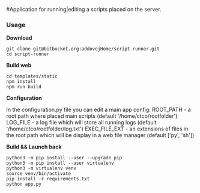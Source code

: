 #Application for running|editing a scripts placed on the server.

### Usage

__Download__

```commandline
git clone git@bitbucket.org:addovejHome/script-runner.git
cd script-runner
```

__Build web__

```commandline
cd templates/static
npm install
npm run build
```

__Configuration__

In the configuration.py file you can edit a main app config:
ROOT_PATH - a root path where placed main scripts (default '/home/ctco/rootfolder')
LOG_FILE - a log file which will store all running logs (default '/home/ctco/rootfolder/log.txt')
EXEC_FILE_EXT - an extensions of files in the root path which will be display in a web file manager (default ['py', 'sh'])

__Build && Launch back__

```commandline
python3 -m pip install --user --upgrade pip
python3 -m pip install --user virtualenv
python3 -m virtualenv venv
source venv/bin/activate
pip install -r requirements.txt
python app.py
```
